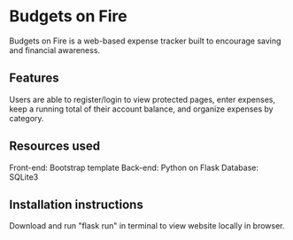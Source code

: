 # Budgets on Fire

Budgets on Fire is a web-based expense tracker built to encourage saving and financial awareness.

## Features

Users are able to register/login to view protected pages, enter expenses, keep a running total of their account balance, and organize expenses by category.

## Resources used

Front-end: Bootstrap template
Back-end: Python on Flask
Database: SQLite3

## Installation instructions

Download and run "flask run" in terminal to view website locally in browser.
